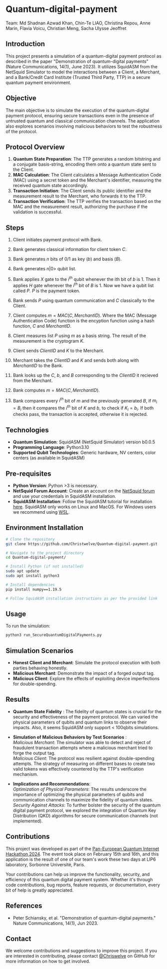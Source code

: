 # Quantum-digital-payment

Team: Md Shadnan Azwad Khan, Chin-Te LIAO, Christina Repou, Anne Marin,
Flavia Voicu, Christian Meng, Sacha Ulysse Jeoffret

## Introduction
This project presents a simulation of a quantum-digital payment protocol as described in the paper "Demonstration of quantum-digital payments" (Nature Communications, 14(1), June 2023). It utilizes SquidASM from the NetSquid Simulator to model the interactions between a Client, a Merchant, and a Bank/Credit Card Institute (Trusted Third Party, TTP) in a secure quantum payment environment.

## Objective
The main objective is to simulate the execution of the quantum-digital payment protocol, ensuring secure transactions even in the presence of untrusted quantum and classical communication channels. The application also explores scenarios involving malicious behaviors to test the robustness of the protocol.

## Protocol Overview
1. **Quantum State Preparation**: The TTP generates a random bitstring and a conjugate basis-string, encoding them onto a quantum state sent to the Client.  
2. **MAC Calculation**: The Client calculates a Message Authentication Code (MAC) using a secret token and the Merchant's identifier, measuring the received quantum state accordingly.  
3. **Transaction Initiation**: The Client sends its public identifier and the measurement result to the Merchant, who forwards it to the TTP.
4. **Transaction Verification**: The TTP verifies the transaction based on the MAC and the measurement result, authorizing the purchase if the validation is successful.  

## Steps
1. Client initiates payment protocol with Bank.
2. Bank generates classical information for client token $C$.
3. Bank generates $n$ bits of 0/1 as key ($b$) and basis ($B$).
4. Bank generates $n|0>$ qubit list. 
5. Bank applies $X$ gate to the $i^{th}$ qubit whenever the ith bit of $b$ is 1. Then it applies $H$ gate whenever the $i^{th}$ bit of $B$ is 1. Now we have a qubit list called $P$. $P$ is the payment token.
6. Bank sends $P$ using quantum communication and $C$ classically to the Client.

7. Client computes $m = MAC(C, MerchantID)$. Where the MAC (Message Authentication Code) function is the encyption function using a hash function, $C$ and $MerchantID$.
8. Client measures list $P$ using $m$ as a basis string. The result of the measurement is the cryptogram $K$.
9. Client sends $ClientID$ and $K$ to the Merchant.

10. Merchant takes the $ClientID$ and $K$ and sends both along with $MerchantID$ to the Bank.
  
11. Bank looks up the $C$, $b$, and $B$ corresponding to the $ClientID$ it recieved from the Merchant.
12. Bank computes $m = MAC(C, MerchantID)$.
13. Bank compares every $i^{th}$ bit of $m$ and the previously generated $B$, if $m_i = B_i$ then it compares the $i^{th}$ bit of $K$ and $b$, to check if $K_i = b_i$. If both checks pass, the transaction is accepted, otherwise it is rejected.



## Technologies
- **Quantum Simulation**: SquidASM (NetSquid Simulator) version b0.0.5
- **Programming Language**: Python3.10
- **Supported Qubit Technologies**: Generic hardware, NV centers, color centers (as available in SquidASM)

## Pre-requisites
- **Python Version**: Python >3 is necessary.
- **NetSquid Forum Account**: Create an account on the [NetSquid forum](https://forum.netsquid.org/) and use your credentials in SquidASM installation.
- **SquidASM Installation**: Follow the SquidASM tutorial for installation [here](https://squidasm.readthedocs.io/en/latest/installation.html).
SquidASM only works on Linux and MacOS. For Windows users we recommend using [WSL](https://learn.microsoft.com/en-us/windows/wsl/install).

## Environment Installation
```bash
# Clone the repository
git clone https://github.com/Christwelve/Quantum-digital-payment.git

# Navigate to the project directory
cd Quantum-digital-payment/

# Install Python (if not installed)
sudo apt update
sudo apt install python3

# Install dependencies
pip install numpy==1.19.5

# Follow SquidASM installation instructions as per the provided link
```

## Usage
To run the simulation:
```bash
python3 run_SecureQuantumDigitalPayments.py
```

## Simulation Scenarios
- **Honest Client and Merchant**: Simulate the protocol execution with both parties behaving honestly.
- **Malicious Merchant**: Demonstrate the impact of a forged output tag.
- **Malicious Client**: Explore the effects of exploiting device imperfections for double-spending.

## Results
- **Quantum State Fidelity** : The fidelity of quantum states is crucial for the security and effectiveness of the payment protocol. We can varied the physical parameters of qubits and quantum links to observe their impacts. Also, it seems SquidASM only support < 100qbits simulations.

- **Simulation of Malicious Behaviors by Test Scenarios** :  
*Malicious Merchant*: The simulator was able to detect and reject of fraudulent transaction attempts where a malicious merchant tried to forge the output tag.  
*Malicious Client*: The protocol was resilient against double-spending attempts. The strategy of measuring on different bases to create two valid tokens was effectively countered by the TTP's verification mechanism.  

- **Implications and Recommendations**:  
*Optimization of Physical Parameters*: The results underscore the importance of optimizing the physical parameters of qubits and communication channels to maximize the fidelity of quantum states.  
*Security Against Attacks*: To further bolster the security of the quantum digital payment protocol, we explored the integration of Quantum Key Distribution (QKD) algorithms for secure communication channels (not implemented).  

## Contributions
This project was developed as part of the [Pan-European Quantum Internet Hackathon 2024](https://quantuminternetalliance.org/quantum-internet-hackathon-2024/). The event took place on February 15th and 16th, and this application is the result of one of our team's work these two days at LIP6 laboratory, Sorbonne Université, Paris.

Your contributions can help us improve the functionality, security, and efficiency of this quantum digital payment system. Whether it's through code contributions, bug reports, feature requests, or documentation, every bit of help is greatly appreciated.

## References
- Peter Schiansky, et al. "Demonstration of quantum-digital payments." Nature Communications, 14(1), Jun 2023.

## Contact
We welcome contributions and suggestions to improve this project. If you are interested in contributing, please contact [@Chriswelve](https://github.com/Chriswelve) on GitHub for more information on how to get involved.


